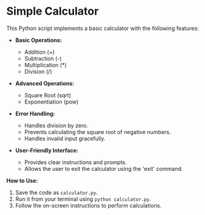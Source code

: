 # Simple Calculator

This Python script implements a basic calculator with the following features:

- **Basic Operations:**
    - Addition (+)
    - Subtraction (-)
    - Multiplication (*)
    - Division (/)

- **Advanced Operations:**
    - Square Root (sqrt)
    - Exponentiation (pow)

- **Error Handling:**
    - Handles division by zero.
    - Prevents calculating the square root of negative numbers.
    - Handles invalid input gracefully.

- **User-Friendly Interface:**
    - Provides clear instructions and prompts.
    - Allows the user to exit the calculator using the 'exit' command.

**How to Use:**

1. Save the code as `calculator.py`.
2. Run it from your terminal using `python calculator.py`.
3. Follow the on-screen instructions to perform calculations.

